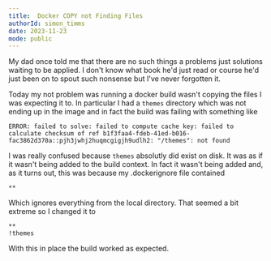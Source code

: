 ```yaml
---
title:  Docker COPY not Finding Files 
authorId: simon_timms
date: 2023-11-23
mode: public
---
```




My dad once told me that there are no such things a problems just solutions waiting to be applied. I don't know what book he'd just read or course he'd just been on to spout such nonsense but I've never forgotten it. 

Today my not problem was running a docker build wasn't copying the files I was expecting it to. In particular I had a `themes` directory which was not ending up in the image and in fact the build was failing with something like 

```
ERROR: failed to solve: failed to compute cache key: failed to calculate checksum of ref b1f3faa4-fdeb-41ed-b016-fac3862d370a::pjh3jwhj2huqmcgigjh9udlh2: "/themes": not found
```

I was really confused because `themes` absolutly did exist on disk. It was as if it wasn't being added to the build context. In fact it wasn't being added and, as it turns out, this was because my .dockerignore file contained 
```
**
```

Which ignores everything from the local directory. That seemed a bit extreme so I changed it to 
```
** 
!themes
```

With this in place the build worked as expected.